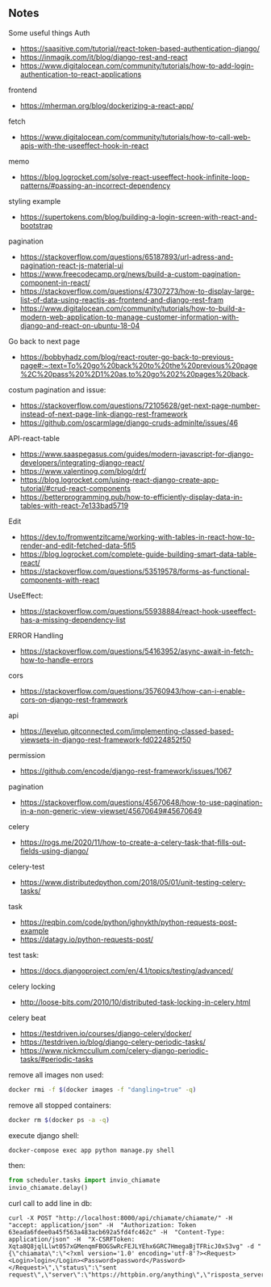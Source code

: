 ## Notes
Some useful things
Auth
* https://saasitive.com/tutorial/react-token-based-authentication-django/
* https://inmagik.com/it/blog/django-rest-and-react
* https://www.digitalocean.com/community/tutorials/how-to-add-login-authentication-to-react-applications

frontend
* https://mherman.org/blog/dockerizing-a-react-app/

fetch
* https://www.digitalocean.com/community/tutorials/how-to-call-web-apis-with-the-useeffect-hook-in-react

memo
* https://blog.logrocket.com/solve-react-useeffect-hook-infinite-loop-patterns/#passing-an-incorrect-dependency

styling example
* https://supertokens.com/blog/building-a-login-screen-with-react-and-bootstrap

pagination
* https://stackoverflow.com/questions/65187893/url-adress-and-pagination-react-js-material-ui
* https://www.freecodecamp.org/news/build-a-custom-pagination-component-in-react/
* https://stackoverflow.com/questions/47307273/how-to-display-large-list-of-data-using-reactjs-as-frontend-and-django-rest-fram
* https://www.digitalocean.com/community/tutorials/how-to-build-a-modern-web-application-to-manage-customer-information-with-django-and-react-on-ubuntu-18-04

Go back to next page
* https://bobbyhadz.com/blog/react-router-go-back-to-previous-page#:~:text=To%20go%20back%20to%20the%20previous%20page%2C%20pass%20%2D1%20as,to%20go%202%20pages%20back.

costum pagination and issue:
* https://stackoverflow.com/questions/72105628/get-next-page-number-instead-of-next-page-link-django-rest-framework
* https://github.com/oscarmlage/django-cruds-adminlte/issues/46

API-react-table
* https://www.saaspegasus.com/guides/modern-javascript-for-django-developers/integrating-django-react/
* https://www.valentinog.com/blog/drf/
* https://blog.logrocket.com/using-react-django-create-app-tutorial/#crud-react-components
* https://betterprogramming.pub/how-to-efficiently-display-data-in-tables-with-react-7e133bad5719

Edit
* https://dev.to/fromwentzitcame/working-with-tables-in-react-how-to-render-and-edit-fetched-data-5fl5
* https://blog.logrocket.com/complete-guide-building-smart-data-table-react/
* https://stackoverflow.com/questions/53519578/forms-as-functional-components-with-react

UseEffect:
* https://stackoverflow.com/questions/55938884/react-hook-useeffect-has-a-missing-dependency-list

ERROR Handling
* https://stackoverflow.com/questions/54163952/async-await-in-fetch-how-to-handle-errors

cors
* https://stackoverflow.com/questions/35760943/how-can-i-enable-cors-on-django-rest-framework

api
* https://levelup.gitconnected.com/implementing-classed-based-viewsets-in-django-rest-framework-fd0224852f50

permission
* https://github.com/encode/django-rest-framework/issues/1067

pagination
* https://stackoverflow.com/questions/45670648/how-to-use-pagination-in-a-non-generic-view-viewset/45670649#45670649

celery
* https://rogs.me/2020/11/how-to-create-a-celery-task-that-fills-out-fields-using-django/

celery-test
* https://www.distributedpython.com/2018/05/01/unit-testing-celery-tasks/

task
* https://reqbin.com/code/python/ighnykth/python-requests-post-example
* https://datagy.io/python-requests-post/

test task:
* https://docs.djangoproject.com/en/4.1/topics/testing/advanced/

celery locking
* http://loose-bits.com/2010/10/distributed-task-locking-in-celery.html

celery beat
* https://testdriven.io/courses/django-celery/docker/
* https://testdriven.io/blog/django-celery-periodic-tasks/
* https://www.nickmccullum.com/celery-django-periodic-tasks/#periodic-tasks

remove all images non used:
```bash
docker rmi -f $(docker images -f "dangling=true" -q)
```

remove all stopped containers:
```bash
docker rm $(docker ps -a -q)
```

execute django shell:
```bash
docker-compose exec app python manage.py shell
```

then:
```python
from scheduler.tasks import invio_chiamate
invio_chiamate.delay()
```

curl call to add line in db:
```curl
curl -X POST "http://localhost:8000/api/chiamate/chiamate/" -H  "accept: application/json" -H  "Authorization: Token 63eada6fdee0a45f563a483acb692a5fd4fc462c" -H  "Content-Type: application/json" -H  "X-CSRFToken: Xqta8Q8jqlLlwt057xGMenqmFBOGSwRcFEJLYEhx6GRC7HmegaBjTFRicJ0xS3vg" -d "{\"chiamata\":\"<?xml version='1.0' encoding='utf-8'?><Request><Login>login</Login><Password>password</Password></Request>\",\"status\":\"sent request\",\"server\":\"https://httpbin.org/anything\",\"risposta_server_terzo\":\"\"}"
```

